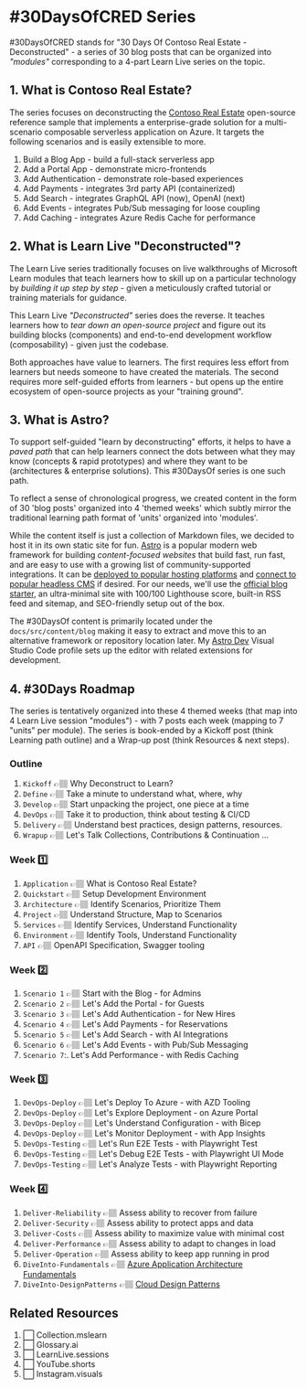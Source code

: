 # #30DaysOfCRED Series

#30DaysOfCRED stands for "30 Days Of Contoso Real Estate - Deconstructed" - a series of 30 blog posts that can be organized  into _"modules"_ corresponding to a 4-part Learn Live series on the topic.

## 1. What is Contoso Real Estate?

The series focuses on deconstructing the [Contoso Real Estate](https://aka.ms/contoso-real-estate/github) open-source reference sample that implements a enterprise-grade solution for a multi-scenario composable serverless application on Azure. It targets the following scenarios and is easily extensible to more.

 1. Build a Blog App - build a full-stack serverless app
 2. Add a Portal App - demonstrate micro-frontends
 3. Add Authentication - demonstrate role-based experiences
 4. Add Payments - integrates 3rd party API (containerized)
 5. Add Search - integrates GraphQL API (now), OpenAI (next)
 6. Add Events - integrates Pub/Sub messaging for loose coupling
 7. Add Caching - integrates Azure Redis Cache for performance

## 2. What is Learn Live "Deconstructed"?

The Learn Live series traditionally focuses on live walkthroughs of Microsoft Learn modules that teach learners how to skill up on a particular technology by _building it up step by step_ - given a meticulously crafted tutorial or training materials for guidance.

This Learn Live _"Deconstructed"_ series does the reverse. It teaches learners how to _tear down an open-source project_ and figure out its building blocks (components) and end-to-end development workflow (composability) - given just the codebase. 

Both approaches have value to learners. The first requires less effort from learners but needs someone to have created the materials. The second requires more self-guided efforts from learners - but opens up the entire ecosystem of open-source projects as your "training ground".

## 3. What is Astro? 

To support self-guided "learn by deconstructing" efforts, it helps to have a _paved path_ that can help learners connect the dots between what they may know (concepts & rapid prototypes) and where they want to be (architectures & enterprise solutions). This #30DaysOf series is one such path.

To reflect a sense of chronological progress, we created content in the form of 30 'blog posts' organized into 4 'themed weeks' which subtly mirror the traditional learning path format of 'units' organized into 'modules'.

While the content itself is just a collection of Markdown files, we decided to host it in its own static site for fun. [Astro](https://docs.astro.build/en/concepts/why-astro/) is a popular modern web framework for building _content-focused websites_ that build fast, run fast, and are easy to use with a growing list of community-supported integrations. It can be [deployed to popular hosting platforms](https://docs.astro.build/en/guides/deploy/) and [connect to popular headless CMS](https://docs.astro.build/en/guides/cms/) if desired. For our needs, we'll use the [official blog starter](https://astro.build/themes?search=&categories%5B%5D=official), an ultra-minimal site with 100/100 Lighthouse score, built-in RSS feed and sitemap, and SEO-friendly setup out of the box.

 The #30DaysOf content is primarily located under the `docs/src/content/blog` making it easy to extract and move this to an alternative framework or repository location later. My [Astro Dev](./assets/Astro%20Dev.code-profile) Visual Studio Code profile sets up the editor with related extensions for development.

## 4. #30Days Roadmap

The series is tentatively organized into these 4 themed weeks (that map into 4 Learn Live session "modules") - with 7 posts each week (mapping to 7 "units" per module). The series is book-ended by a Kickoff post (think Learning path outline) and a Wrap-up post (think Resources & next steps).

### Outline 
1. `Kickoff` 👉🏽 Why Deconstruct to Learn? 
1. `Define`  👉🏽 Take a minute to understand what, where, why
1. `Develop` 👉🏽 Start unpacking the project, one piece at a time
1. `DevOps`  👉🏽 Take it to production, think about testing & CI/CD
1. `Delivery`  👉🏽 Understand best practices, design patterns, resources.
1. `Wrapup` 👉🏽 Let's Talk Collections, Contributions & Continuation ...

### Week 1️⃣

1. `Application` 👉🏽 What is Contoso Real Estate?
1. `Quickstart` 👉🏽 Setup Development Environment
1. `Architecture` 👉🏽 Identify Scenarios, Prioritize Them
1. `Project` 👉🏽 Understand Structure, Map to Scenarios
1. `Services` 👉🏽 Identify Services, Understand Functionality
1. `Environment` 👉🏽 Identify Tools, Understand Functionality
1. `API` 👉🏽 OpenAPI Specification, Swagger tooling

### Week 2️⃣
1. `Scenario 1` 👉🏽 Start with the Blog - for Admins
1. `Scenario 2` 👉🏽 Let's Add the Portal - for Guests
1. `Scenario 3` 👉🏽 Let's Add Authentication - for New Hires
1. `Scenario 4` 👉🏽 Let's Add Payments - for Reservations
1. `Scenario 5` 👉🏽 Let's Add Search - with AI Integrations
1. `Scenario 6` 👉🏽 Let's Add Events - with Pub/Sub Messaging
1. `Scenario 7`:. Let's Add Performance - with Redis Caching

### Week 3️⃣
1. `DevOps-Deploy` 👉🏽 Let's Deploy To Azure - with AZD Tooling
1. `DevOps-Deploy` 👉🏽 Let's Explore Deployment - on Azure Portal
1. `DevOps-Deploy` 👉🏽 Let's Understand Configuration - with Bicep
1. `DevOps-Deploy` 👉🏽 Let's Monitor Deployment - with App Insights
1. `DevOps-Testing` 👉🏽 Let's Run E2E Tests - with Playwright Test 
1. `DevOps-Testing` 👉🏽 Let's Debug E2E Tests - with Playwright UI Mode
1. `DevOps-Testing` 👉🏽 Let's Analyze Tests - with Playwright Reporting

### Week 4️⃣
1. `Deliver-Reliability` 👉🏽 Assess ability to recover from failure
1. `Deliver-Security` 👉🏽 Assess ability to protect apps and data
1. `Deliver-Costs` 👉🏽 Assess ability to maximize value with minimal cost
1. `Deliver-Performance` 👉🏽 Assess ability to adapt to changes in load
1. `Deliver-Operation` 👉🏽 Assess ability to keep app running in prod
1. `DiveInto-Fundamentals` 👉🏽 [Azure Application Architecture Fundamentals](https://learn.microsoft.com/en-us/azure/architecture/guide/)
1. `DiveInto-DesignPatterns` 👉🏽 [Cloud Design Patterns](https://learn.microsoft.com/en-us/azure/architecture/patterns/)

## Related Resources
1. ⬜️ Collection.mslearn
2. ⬜️  Glossary.ai
3. ⬜️  LearnLive.sessions
4. ⬜️ YouTube.shorts
5. ⬜️  Instagram.visuals